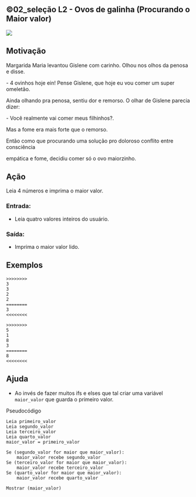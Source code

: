 ## ©02_seleção L2 - Ovos de galinha (Procurando o Maior valor)


![](__capa.jpg)

## Motivação

Margarida Maria levantou Gislene com carinho. Olhou nos olhos da penosa e disse.

\- 4 ovinhos hoje ein! Pense Gislene, que hoje eu vou comer um super omeletão.

Ainda olhando pra penosa, sentiu dor e remorso. O olhar de Gislene parecia dizer:

\- Você realmente vai comer meus filhinhos?.

Mas a fome era mais forte que o remorso.

Então como que procurando uma solução pro doloroso conflito entre consciência

empática e fome, decidiu comer só o ovo maiorzinho.

## Ação

Leia 4 números e imprima o maior valor.

### Entrada:

* Leia quatro valores inteiros do usuário.

### Saída:

* Imprima o maior valor lido.

## Exemplos

```
>>>>>>>>
3
3
2
2
========
3
<<<<<<<<

>>>>>>>>
5
1
8
3
========
8
<<<<<<<<
```

## Ajuda

* Ao invés de fazer muitos ifs e elses que tal criar uma variável `maior_valor` que guarda o primeiro valor.

Pseudocódigo
```
Leia primeiro_valor
Leia segundo_valor
Leia terceiro_valor
Leia quarto_valor
maior_valor = primeiro_valor

Se (segundo_valor for maior que maior_valor):
    maior_valor recebe segundo_valor
Se (terceiro_valor for maior que maior_valor):
    maior_valor recebe terceiro_valor
Se (quarto_valor for maior que maior_valor):
    maior_valor recebe quarto_valor

Mostrar (maior_valor)
